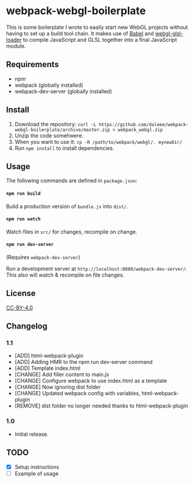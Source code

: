 # webpack-webgl-boilerplate

This is some boilerplate I wrote to easily start new WebGL projects without having to set up a build
tool chain. It makes use of [Babel](https://github.com/babel/babel-loader) and
[webgl-glsl-loader](https://github.com/grieve/webpack-glsl-loader) to compile JavaScript and GLSL
together into a final JavaScript module.

## Requirements

* npm
* webpack (globally installed)
* webpack-dev-server (globally installed)

## Install

1. Download the repository: `curl -L https://github.com/daleee/webpack-webgl-boilerplate/archive/master.zip > webpack_webgl.zip`
2. Unzip the code somehwere.
3. When you want to use it: `cp -R /path/to/webpack/webgl/. mynewDir/`
4. Run `npm install` to install dependencies.

## Usage

The following commands are defined in `package.json`:

#### `npm run build`

Build a production version of `bundle.js` into `dist/`.

#### `npm run watch`

Watch files in `src/` for changes, recompile on change.

#### `npm run dev-server`
(Requires `webpack-dev-server`)

Run a development server at `http://localhost:8080/webpack-dev-server/`. This also will watch & recompile on file changes.

## License
[CC-BY-4.0](https://creativecommons.org/licenses/by/4.0/)

## Changelog

### 1.1

* [ADD] html-webpack-plugin
* [ADD] Adding HMR to the npm run dev-server command
* [ADD] Template index.html
* [CHANGE] Add filler content to main.js
* [CHANGE] Configure webpack to use index.html as a template
* [CHANGE] Now ignoring dist folder
* [CHANGE] Updated webpack config with variables, html-webpack-plugin
* [REMOVE] dist folder no longer needed thanks to html-webpack-plugin

### 1.0

* Initial release.

## TODO
- [x] Setup instructions
- [ ] Example of usage
